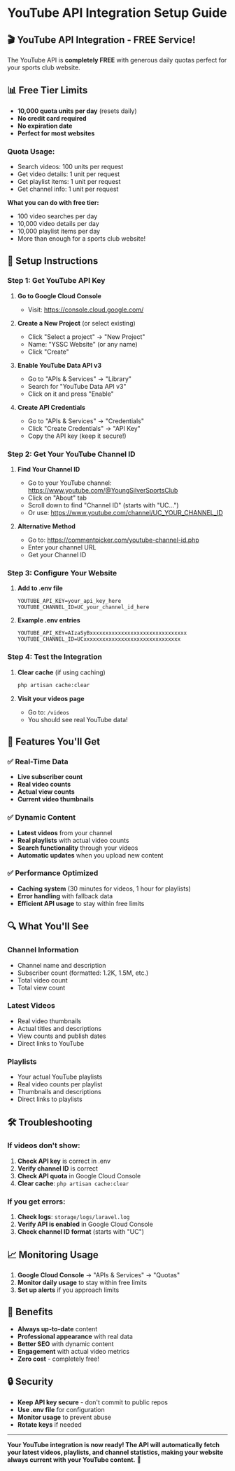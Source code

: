 # YouTube API Integration Setup Guide

## 🎬 YouTube API Integration - FREE Service!

The YouTube API is **completely FREE** with generous daily quotas perfect for your sports club website.

## 📊 Free Tier Limits

- **10,000 quota units per day** (resets daily)
- **No credit card required**
- **No expiration date**
- **Perfect for most websites**

### Quota Usage:
- Search videos: 100 units per request
- Get video details: 1 unit per request
- Get playlist items: 1 unit per request
- Get channel info: 1 unit per request

**What you can do with free tier:**
- 100 video searches per day
- 10,000 video details per day
- 10,000 playlist items per day
- More than enough for a sports club website!

## 🔧 Setup Instructions

### Step 1: Get YouTube API Key

1. **Go to Google Cloud Console**
   - Visit: https://console.cloud.google.com/

2. **Create a New Project** (or select existing)
   - Click "Select a project" → "New Project"
   - Name: "YSSC Website" (or any name)
   - Click "Create"

3. **Enable YouTube Data API v3**
   - Go to "APIs & Services" → "Library"
   - Search for "YouTube Data API v3"
   - Click on it and press "Enable"

4. **Create API Credentials**
   - Go to "APIs & Services" → "Credentials"
   - Click "Create Credentials" → "API Key"
   - Copy the API key (keep it secure!)

### Step 2: Get Your YouTube Channel ID

1. **Find Your Channel ID**
   - Go to your YouTube channel: https://www.youtube.com/@YoungSilverSportsClub
   - Click on "About" tab
   - Scroll down to find "Channel ID" (starts with "UC...")
   - Or use: https://www.youtube.com/channel/UC_YOUR_CHANNEL_ID

2. **Alternative Method**
   - Go to: https://commentpicker.com/youtube-channel-id.php
   - Enter your channel URL
   - Get your Channel ID

### Step 3: Configure Your Website

1. **Add to .env file**
   ```env
   YOUTUBE_API_KEY=your_api_key_here
   YOUTUBE_CHANNEL_ID=UC_your_channel_id_here
   ```

2. **Example .env entries**
   ```env
   YOUTUBE_API_KEY=AIzaSyBxxxxxxxxxxxxxxxxxxxxxxxxxxxxxxx
   YOUTUBE_CHANNEL_ID=UCxxxxxxxxxxxxxxxxxxxxxxxxxxxxxxx
   ```

### Step 4: Test the Integration

1. **Clear cache** (if using caching)
   ```bash
   php artisan cache:clear
   ```

2. **Visit your videos page**
   - Go to: `/videos`
   - You should see real YouTube data!

## 🎯 Features You'll Get

### ✅ Real-Time Data
- **Live subscriber count**
- **Real video counts**
- **Actual view counts**
- **Current video thumbnails**

### ✅ Dynamic Content
- **Latest videos** from your channel
- **Real playlists** with actual video counts
- **Search functionality** through your videos
- **Automatic updates** when you upload new content

### ✅ Performance Optimized
- **Caching system** (30 minutes for videos, 1 hour for playlists)
- **Error handling** with fallback data
- **Efficient API usage** to stay within free limits

## 🔍 What You'll See

### Channel Information
- Channel name and description
- Subscriber count (formatted: 1.2K, 1.5M, etc.)
- Total video count
- Total view count

### Latest Videos
- Real video thumbnails
- Actual titles and descriptions
- View counts and publish dates
- Direct links to YouTube

### Playlists
- Your actual YouTube playlists
- Real video counts per playlist
- Thumbnails and descriptions
- Direct links to playlists

## 🛠️ Troubleshooting

### If videos don't show:
1. **Check API key** is correct in .env
2. **Verify channel ID** is correct
3. **Check API quota** in Google Cloud Console
4. **Clear cache**: `php artisan cache:clear`

### If you get errors:
1. **Check logs**: `storage/logs/laravel.log`
2. **Verify API is enabled** in Google Cloud Console
3. **Check channel ID format** (starts with "UC")

## 📈 Monitoring Usage

1. **Google Cloud Console** → "APIs & Services" → "Quotas"
2. **Monitor daily usage** to stay within free limits
3. **Set up alerts** if you approach limits

## 🎉 Benefits

- **Always up-to-date** content
- **Professional appearance** with real data
- **Better SEO** with dynamic content
- **Engagement** with actual video metrics
- **Zero cost** - completely free!

## 🔒 Security

- **Keep API key secure** - don't commit to public repos
- **Use .env file** for configuration
- **Monitor usage** to prevent abuse
- **Rotate keys** if needed

---

**Your YouTube integration is now ready! The API will automatically fetch your latest videos, playlists, and channel statistics, making your website always current with your YouTube content.** 🚀
